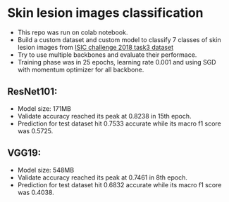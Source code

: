 # Skin lesion images classification
* This repo was run on colab notebook.
* Build a custom dataset and custom model to classify 7 classes of skin lesion images from [ISIC challenge 2018 task3 dataset](https://challenge.isic-archive.com/data/#2018)
* Try to use multiple backbones and evaluate their performace.
* Training phase was in 25 epochs, learning rate 0.001 and using SGD with momentum optimizer for all backbone.

## ResNet101:
* Model size: 171MB
* Validate accuracy reached its peak at 0.8238 in 15th epoch.
* Prediction for test dataset hit 0.7533 accurate while its macro f1 score was 0.5725.

## VGG19:
* Model size: 548MB
* Validate accuracy reached its peak at 0.7461 in 8th epoch.
* Prediction for test dataset hit 0.6832 accurate while its macro f1 score was 0.4038.

